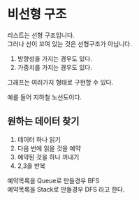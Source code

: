 # 비선형 구조

리스트는 선형 구조입니다.  
그러나 선이 꼬여 있는 것은 선형구조가 아닙니다.

1. 방향성을 가지는 경우도 있다.  
2. 가중치를 가지는 경우도 있다.  

그래프는 여러가지 형태로 구현할 수 있다.

예를 들어 지하철 노선도이다.

## 원하는 데이터 찾기

1. 데이터 하나 읽기
2. 다음 번에 읽을 것을 예약
3. 예약된 것을 하나 꺼내기
4. 2,3을 반복


예약목록을 Queue로 만들경우 BFS  
예약목록을 Stack로 만들경우 DFS 라고 한다.

